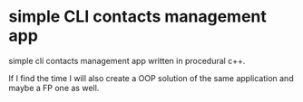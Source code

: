 
# simple CLI contacts management app

simple cli contacts management app written in procedural c++.

If I find the time I will also create a OOP
solution of the same application and maybe a FP one as well.
